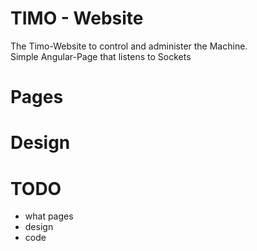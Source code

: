 TIMO - Website
========================

The Timo-Website to control and administer the Machine.  
Simple Angular-Page that listens to Sockets

# Pages

# Design


# TODO
* what pages
* design
* code